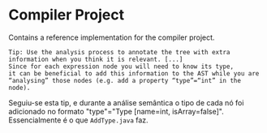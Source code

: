 # Compiler Project

Contains a reference implementation for the compiler project.

```
Tip: Use the analysis process to annotate the tree with extra information when you think it is relevant. [...] 
Since for each expression node you will need to know its type, 
it can be beneficial to add this information to the AST while you are
“analysing” those nodes (e.g. add a property “type”=“int” in the node).
```

Seguiu-se esta tip, e durante a análise semântica o tipo de cada nó foi adicionado no formato 
"type"="Type [name=int, isArray=false]". 
Essencialmente é o que `AddType.java` faz.